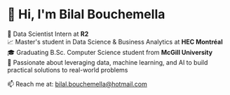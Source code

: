 # 👋 Hi, I'm Bilal Bouchemella

💼 Data Scientist Intern at **R2**  
📈 Master's student in Data Science & Business Analytics at **HEC Montréal**  
🎓 Graduating B.Sc. Computer Science student from **McGill University**  
🧠 Passionate about leveraging data, machine learning, and AI to build practical solutions to real-world problems  

📫 Reach me at: bilal.bouchemella@hotmail.com
